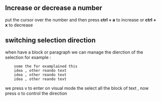## Increase or decrease a number
put the cursor over the number and then press
**ctrl + a** to increase or **ctrl + x** to decrease

## switching selection direction
when have a block or paragraph we can manage 
the dierction of the selection for example :
```
    some the for examplained this
    idea , other reando text 
    idea , other reando text 
    idea , other reando text 
```
we press v to enter on visual mode the select all the block
of text , now press o to control the direction
